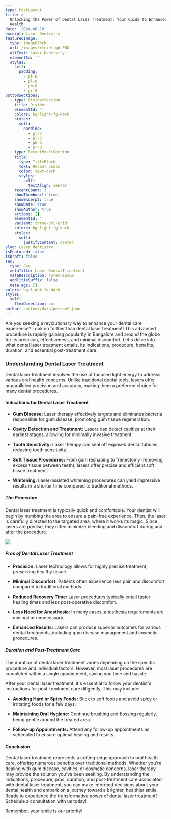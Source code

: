 ```yaml
---
type: PostLayout
title: >-
  Unlocking the Power of Dental Laser Treatment: Your Guide to Enhanced Oral
  Health
date: '2024-06-10'
excerpt: Laser Dentistry
featuredImage:
  type: ImageBlock
  url: /images/rtetetfgd.PNG
  altText: Laser Dentistry
  elementId: ''
  styles:
    self:
      padding:
        - pt-0
        - pl-0
        - pb-0
        - pr-0
bottomSections:
  - type: DividerSection
    title: Divider
    elementId: ''
    colors: bg-light-fg-dark
    styles:
      self:
        padding:
          - pt-3
          - pl-3
          - pb-3
          - pr-3
  - type: RecentPostsSection
    title:
      type: TitleBlock
      text: Recent posts
      color: text-dark
      styles:
        self:
          textAlign: center
    recentCount: 3
    showThumbnail: true
    showExcerpt: true
    showDate: true
    showAuthor: true
    actions: []
    elementId: ''
    variant: three-col-grid
    colors: bg-light-fg-dark
    styles:
      self:
        justifyContent: center
slug: Laser dentistry
isFeatured: false
isDraft: false
seo:
  type: Seo
  metaTitle: Laser DentalT reatment
  metaDescription: lorem-ipsum
  addTitleSuffix: false
  metaTags: []
colors: bg-light-fg-dark
styles:
  self:
    flexDirection: col
author: content/data/person2.json
---
```

Are you seeking a revolutionary way to enhance your dental care experience? Look no further than dental laser treatment! This advanced procedure is rapidly gaining popularity in Bangalore and around the globe for its precision, effectiveness, and minimal discomfort. Let's delve into what dental laser treatment entails, its indications, procedure, benefits, duration, and essential post-treatment care.

### **Understanding Dental Laser Treatment**

Dental laser treatment involves the use of focused light energy to address various oral health concerns. Unlike traditional dental tools, lasers offer unparalleled precision and accuracy, making them a preferred choice for many dental procedures.

#### **Indications for Dental Laser Treatment**

*   **Gum Disease:** Laser therapy effectively targets and eliminates bacteria responsible for gum disease, promoting gum tissue regeneration.

*   **Cavity Detection and Treatment:** Lasers can detect cavities at their earliest stages, allowing for minimally invasive treatment.

*   **Tooth Sensitivity:** Laser therapy can seal off exposed dental tubules, reducing tooth sensitivity.

*   **Soft Tissue Procedures:** From gum reshaping to frenectomy (removing excess tissue between teeth), lasers offer precise and efficient soft tissue treatment.

*   **Whitening:** Laser-assisted whitening procedures can yield impressive results in a shorter time compared to traditional methods.



##### **The Procedure**

Dental laser treatment is typically quick and comfortable. Your dentist will begin by numbing the area to ensure a pain-free experience. Then, the laser is carefully directed to the targeted area, where it works its magic. Since lasers are precise, they often minimize bleeding and discomfort during and after the procedure.

![](/images/rtetetfgd.PNG)

##### **Pros of Dental Laser Treatment**

*   **Precision:** Laser technology allows for highly precise treatment, preserving healthy tissue.

*   **Minimal Discomfort:** Patients often experience less pain and discomfort compared to traditional methods.

*   **Reduced Recovery Time:** Laser procedures typically entail faster healing times and less post-operative discomfort.

*   **Less Need for Anesthesia:** In many cases, anesthesia requirements are minimal or unnecessary.

*   **Enhanced Results:** Lasers can produce superior outcomes for various dental treatments, including gum disease management and cosmetic procedures.

##### **Duration and Post-Treatment Care**

The duration of dental laser treatment varies depending on the specific procedure and individual factors. However, most laser procedures are completed within a single appointment, saving you time and hassle.

After your dental laser treatment, it's essential to follow your dentist's instructions for post-treatment care diligently. This may include:

*   **Avoiding Hard or Spicy Foods:** Stick to soft foods and avoid spicy or irritating foods for a few days.

*   **Maintaining Oral Hygiene:** Continue brushing and flossing regularly, being gentle around the treated area.

*   **Follow-up Appointments:** Attend any follow-up appointments as scheduled to ensure optimal healing and results.

#### **Conclusion**

Dental laser treatment represents a cutting-edge approach to oral health care, offering numerous benefits over traditional methods. Whether you're dealing with gum disease, cavities, or cosmetic concerns, laser therapy may provide the solution you've been seeking. By understanding the indications, procedure, pros, duration, and post-treatment care associated with dental laser treatment, you can make informed decisions about your dental health and embark on a journey toward a brighter, healthier smile. Ready to experience the transformative power of dental laser treatment? Schedule a consultation with us today!

Remember, your smile is our priority!
